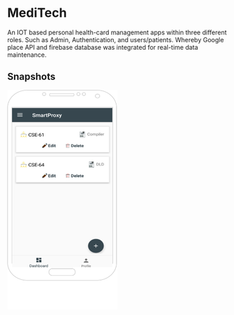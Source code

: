 # MediTech
An IOT based personal health-card management apps within three different roles. Such as Admin, Authentication, and users/patients. 
Whereby Google place API and firebase database was integrated for real-time data maintenance.

## Snapshots

<img src = "https://github.com/hkobir/project-showcase/blob/main/Smart%20Proxy/snapshots/s1.svg" width="250px" height="500">

